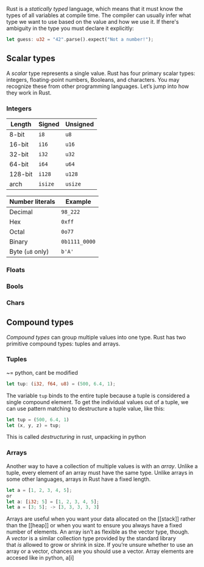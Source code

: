Rust is a _statically typed_ language, which means that it must know the types of all variables at compile time. The compiler can usually infer what type we want to use based on the value and how we use it.
If there's ambiguity in the type you must declare it explicitly:
```rust
let guess: u32 = "42".parse().expect("Not a number!");
```

## Scalar types
A _scalar_ type represents a single value. Rust has four primary scalar types: integers, floating-point numbers, Booleans, and characters. You may recognize these from other programming languages. Let’s jump into how they work in Rust.

### Integers

| Length | Signed | Unsigned |
| ---- | ---- | ---- |
| 8-bit | `i8` | `u8` |
| 16-bit | `i16` | `u16` |
| 32-bit | `i32` | `u32` |
| 64-bit | `i64` | `u64` |
| 128-bit | `i128` | `u128` |
| arch | `isize` | `usize` |

|Number literals|Example|
|---|---|
|Decimal|`98_222`|
|Hex|`0xff`|
|Octal|`0o77`|
|Binary|`0b1111_0000`|
|Byte (`u8` only)|`b'A'`|
### Floats
### Bools
### Chars

## Compound types
_Compound types_ can group multiple values into one type. Rust has two primitive compound types: tuples and arrays.

### Tuples
~= python, cant be modified
```rust
let tup: (i32, f64, u8) = (500, 6.4, 1);
```
The variable `tup` binds to the entire tuple because a tuple is considered a single compound element. To get the individual values out of a tuple, we can use pattern matching to destructure a tuple value, like this:
```rust
let tup = (500, 6.4, 1)
let (x, y, z) = tup;
```
This is called _destructuring_ in rust, unpacking in python

### Arrays
Another way to have a collection of multiple values is with an _array_. Unlike a tuple, every element of an array must have the same type. Unlike arrays in some other languages, arrays in Rust have a fixed length.

```rust
let a = [1, 2, 3, 4, 5];
or
let a: [i32; 5] = [1, 2, 3, 4, 5];
let a = [3; 5]; -> [3, 3, 3, 3, 3]
```
Arrays are useful when you want your data allocated on the [[stack]] rather than the [[heap]] or when you want to ensure you always have a fixed number of elements. An array isn’t as flexible as the vector type, though. A _vector_ is a similar collection type provided by the standard library that _is_ allowed to grow or shrink in size. If you’re unsure whether to use an array or a vector, chances are you should use a vector.
Array elements are accesed like in python, a\[i\]  

